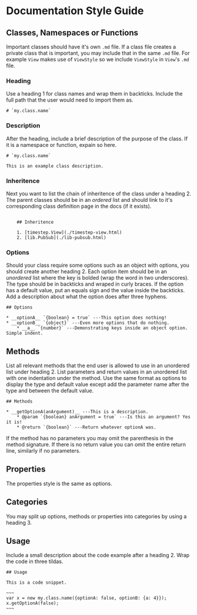 # Documentation Style Guide

## Classes, Namespaces or Functions

Important classes should have it's own `.md` file. If a class file creates a private class that is important, you may include that in the same `.md` file. For example `View` makes use of `ViewStyle` so we include `ViewStyle` in `View`'s `.md` file.

### Heading

Use a heading 1 for class names and wrap them in backticks. Include the full path that the user would need to import them as.
	

	# `my.class.name`

### Description

After the heading, include a brief description of the purpose of the class. If it is a namespace or function,
expain so here.

	# `my.class.name`
	
	This is an example class description.

### Inheritence

Next you want to list the chain of inheritence of the class under a heading 2. The parent classes should
be in an *ordered* list and should link to it's corresponding class definition page in the docs (if it
exists).

~~~

	## Inheritence

	1. [timestep.View](./timestep-view.html)
	2. [lib.PubSub](./lib-pubsub.html)
~~~
	
### Options

Should your class require some options such as an object with options, you should create another heading 2.
Each option item should be in an *unordered* list where the key is bolded (wrap the word in two underscores). The
type should be in backticks and wraped in curly braces. If the option has a default value, put an equals sign
and the value inside the backticks. Add a description about what the option does after three hyphens.

	## Options

	* __optionA__ `{boolean} = true` ---This option does nothing!
	* __optionB__ `{object}` ---Even more options that do nothing.
		* __a__ `{number}` ---Demonstrating keys inside an object option. Simple indent.

## Methods

List all relevant methods that the end user is allowed to use in an unordered list under heading 2. List
parameters and return values in an unordered list with one indentation under the method. Use the same
format as options to display the type and default value except add the parameter name after the type and between
the default value.

	## Methods

	* __getOptionA(anArgument)__ ---This is a description.
		* @param `{boolean} anArgument = true` ---Is this an argument? Yes it is!
		* @return `{boolean}` ---Return whatever optionA was.

If the method has no parameters you may omit the parenthesis in the method signature. If there is no
return value you can omit the entire return line, similarly if no parameters.

## Properties

The properties style is the same as options.

## Categories

You may split up options, methods or properties into categories by using a heading 3.

## Usage

Include a small description about the code example after a heading 2. Wrap the code in three tildas.


	## Usage

	This is a code snippet.

	~~~
	var x = new my.class.name({optionA: false, optionB: {a: 4}});
	x.getOptionA(false);
	~~~


